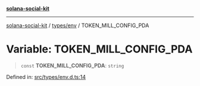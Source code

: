[**solana-social-kit**](../../../README.md)

***

[solana-social-kit](../../../README.md) / [types/env](../README.md) / TOKEN\_MILL\_CONFIG\_PDA

# Variable: TOKEN\_MILL\_CONFIG\_PDA

> `const` **TOKEN\_MILL\_CONFIG\_PDA**: `string`

Defined in: [src/types/env.d.ts:14](https://github.com/SendArcade/solana-social-starter/blob/03568260ca96ed63f77049843c721de1cb011893/src/types/env.d.ts#L14)
